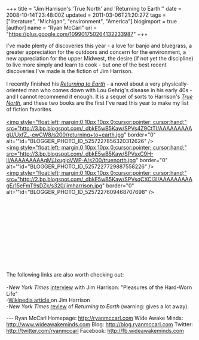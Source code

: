 +++
title = "Jim Harrison's 'True North' and 'Returning to Earth'"
date = 2008-10-14T23:48:00Z
updated = 2011-03-06T21:20:27Z
tags = ["literature", "Michigan", "environment", "America"]
blogimport = true
[author]
	name = "Ryan McCarl"
	uri = "https://plus.google.com/109901750264132233987"
+++

I've made plenty of discoveries this year - a love for banjo and bluegrass, a greater appreciation for the outdoors and concern for the environment, a new appreciation for the upper Midwest, the desire (if not yet the discipline) to live more simply and learn to cook - but one of the best recent discoveries I've made is the fiction of Jim Harrison.<br /><br />I recently finished his <em><a href="http://books.google.com/books?id=wW5CXWQNt6IC">Returning to Earth</a></em> - a novel about a very physically-oriented man who comes down with Lou Gehrig's disease in his early 40s - and I cannot recommend it enough.  It is a sequel of sorts to Harrison's <em><a href="http://books.google.com/books?id=pAVWwx2g9CAC">True North</a></em>, and these two books are the first I've read this year to make my list of fiction favorites.<br /><br /><a href="http://3.bp.blogspot.com/_dbkE5wB5Kaw/SPVs4Z9CtTI/AAAAAAAAAgU/UxfZ_-ewCW8/s1600-h/returning+to+earth.jpg"><img style="float:left; margin:0 10px 10px 0;cursor:pointer; cursor:hand;" src="http://3.bp.blogspot.com/_dbkE5wB5Kaw/SPVs4Z9CtTI/AAAAAAAAAgU/UxfZ_-ewCW8/s200/returning+to+earth.jpg" border="0" alt='"id="BLOGGER_PHOTO_ID_5257227856320312626" /></a><br /><a href="http://3.bp.blogspot.com/_dbkE5wB5Kaw/SPVsxC9H-lI/AAAAAAAAAgM/JxugjoVWP-A/s1600-h/truenorth.jpg"><img style="float:left; margin:0 10px 10px 0;cursor:pointer; cursor:hand;" src="http://3.bp.blogspot.com/_dbkE5wB5Kaw/SPVsxC9H-lI/AAAAAAAAAgM/JxugjoVWP-A/s200/truenorth.jpg" border="0" alt='"id="BLOGGER_PHOTO_ID_5257227729887558226" /></a><br /><a href="http://2.bp.blogspot.com/_dbkE5wB5Kaw/SPVsqCXCI3I/AAAAAAAAAgE/15eFmT9sDZk/s1600-h/jimharrison.jpg"><img style="float:left; margin:0 10px 10px 0;cursor:pointer; cursor:hand;" src="http://2.bp.blogspot.com/_dbkE5wB5Kaw/SPVsqCXCI3I/AAAAAAAAAgE/15eFmT9sDZk/s320/jimharrison.jpg" border="0" alt='"id="BLOGGER_PHOTO_ID_5257227609468707698" /></a><br /><br /><br /><br /><br /><br /><br /><br /><br /><br /><br /><br /><br />The following links are also worth checking out:<br /><br />-<em>New York Times</em> <a href="http://www.nytimes.com/2007/01/25/books/25harr.html">interview</a> with Jim Harrison: "Pleasures of the Hard-Worn Life"<br />-<a href="http://en.wikipedia.org/wiki/Jim_Harrison">Wikipedia article </a>on Jim Harrison<br />-<em>New York Times</em> <a href="http://www.nytimes.com/2007/02/11/books/review/Blythe.t.html?_r=1&pagewanted=2&oref=slogin">review</a> of <em>Returning to Earth</em> (warning: gives a lot away).<div class="blogger-post-footer">---
Ryan McCarl
Homepage: http://ryanmccarl.com
Wide Awake Minds: http://www.wideawakeminds.com
Blog: http://blog.ryanmccarl.com
Twitter: http://twitter.com/ryanmccarl
Facebook: http://fb.wideawakeminds.com</div>
